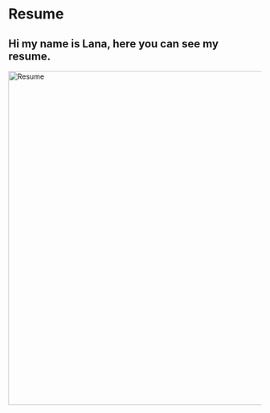 # Resume

## Hi my name is Lana, here you can see my resume.
<img width="665" alt="Resume" src="https://user-images.githubusercontent.com/115007072/235314703-717389a0-0133-442b-8b61-49bccd58a263.png">

